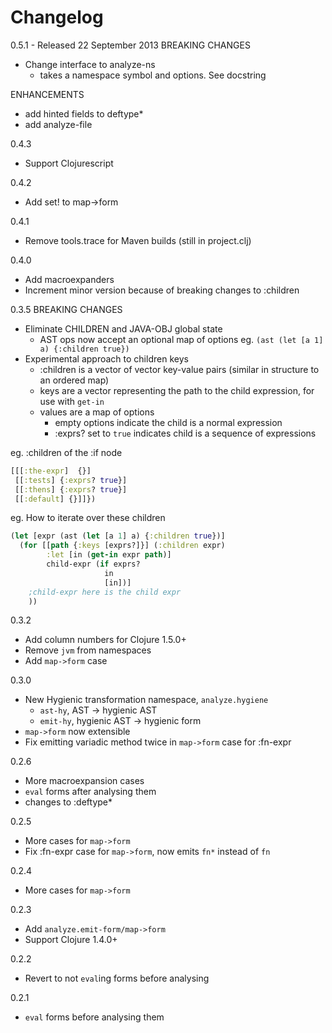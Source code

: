 # Changelog

0.5.1 - Released 22 September 2013
BREAKING CHANGES
- Change interface to analyze-ns
  - takes a namespace symbol and options. See docstring

ENHANCEMENTS
- add hinted fields to deftype*
- add analyze-file

0.4.3
- Support Clojurescript

0.4.2
- Add set! to map->form

0.4.1
- Remove tools.trace for Maven builds (still in project.clj)

0.4.0
- Add macroexpanders
- Increment minor version because of breaking changes to :children

0.3.5
BREAKING CHANGES
- Eliminate CHILDREN and JAVA-OBJ global state
  - AST ops now accept an optional map of options
  eg. `(ast (let [a 1] a) {:children true})`
- Experimental approach to children keys
  - :children is a vector of vector key-value pairs (similar in structure to an ordered map)
  - keys are a vector representing the path to the child expression, for use with `get-in`
  - values are a map of options
    - empty options indicate the child is a normal expression
    - :exprs? set to `true` indicates child is a sequence of expressions

eg. :children of the :if node

```clojure
[[[:the-expr]  {}]
 [[:tests] {:exprs? true}] 
 [[:thens] {:exprs? true}] 
 [[:default] {}]]})
```

eg. How to iterate over these children

```clojure
(let [expr (ast (let [a 1] a) {:children true})]
  (for [[path {:keys [exprs?]}] (:children expr)
        :let [in (get-in expr path)]
        child-expr (if exprs?
                     in
                     [in])]
    ;child-expr here is the child expr
    ))
```

0.3.2
- Add column numbers for Clojure 1.5.0+
- Remove `jvm` from namespaces
- Add `map->form` case

0.3.0
- New Hygienic transformation namespace, `analyze.hygiene`
  - `ast-hy`, AST -> hygienic AST
  - `emit-hy`, hygienic AST -> hygienic form
- `map->form` now extensible
- Fix emitting variadic method twice in `map->form` case for :fn-expr

0.2.6
- More macroexpansion cases
- `eval` forms after analysing them
- changes to :deftype*

0.2.5
- More cases for `map->form`
- Fix :fn-expr case for `map->form`, now emits `fn*` instead of `fn`

0.2.4
- More cases for `map->form`

0.2.3
- Add `analyze.emit-form/map->form`
- Support Clojure 1.4.0+

0.2.2
- Revert to not `eval`ing forms before analysing

0.2.1
- `eval` forms before analysing them

